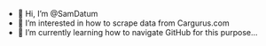 - 👋 Hi, I’m @SamDatum
- 👀 I’m interested in how to scrape data from Cargurus.com
- 🌱 I’m currently learning how to navigate GitHub for this purpose...

<!---
SamDatum/SamDatum is a special repository because its `README.md` appears on your GitHub profile.
You can click the Preview link to take a look at your changes.
--->
